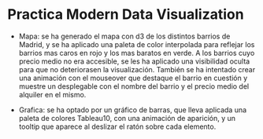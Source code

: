 # Practica Modern Data Visualization

* Mapa: se ha generado el mapa con d3 de los distintos barrios de Madrid, y se ha aplicado una paleta de color interpolada para reflejar los barrios mas caros en rojo y los mas baratos en verde.
A los barrios cuyo precio medio no era accesible, se les ha aplicado una visibilidad oculta para que no deteriorasen la visualización. También se ha intentado crear una animación con el mouseover que destaque el barrio en cuestión y muestre un desplegable con el nombre del barrio y el precio medio del alquiler en el mismo.

* Grafica: se ha optado por un gráfico de barras, que lleva aplicada una paleta de colores Tableau10, con una animación de aparición, y un tooltip que aparece al deslizar el ratón sobre cada elemento.